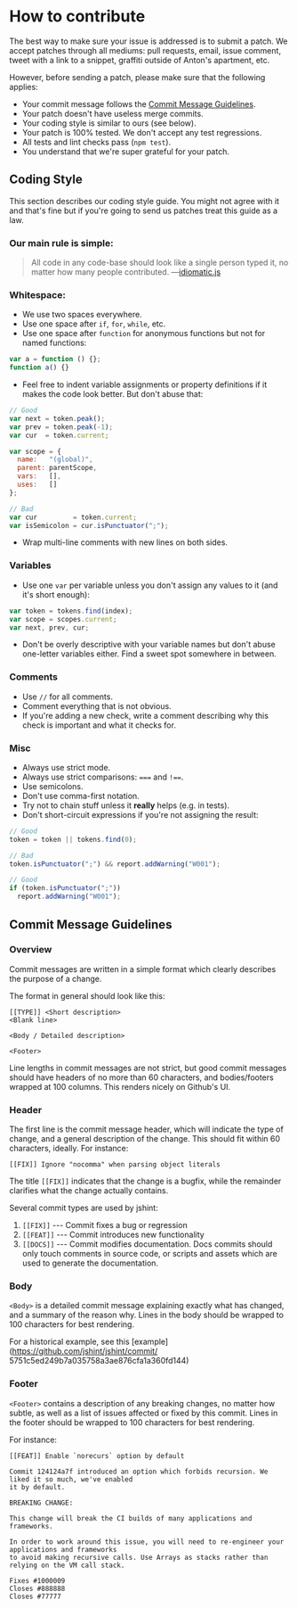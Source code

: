 How to contribute
=================

The best way to make sure your issue is addressed is to submit a patch. We accept
patches through all mediums: pull requests, email, issue comment, tweet with a link
to a snippet, graffiti outside of Anton's apartment, etc.

However, before sending a patch, please make sure that the following applies:

* Your commit message follows the [Commit Message Guidelines](#commit-message-guidelines).
* Your patch doesn't have useless merge commits.
* Your coding style is similar to ours (see below).
* Your patch is 100% tested. We don't accept any test regressions.
* All tests and lint checks pass (`npm test`).
* You understand that we're super grateful for your patch.

Coding Style
------------

This section describes our coding style guide. You might not agree with it and that's
fine but if you're going to send us patches treat this guide as a law.

### Our main rule is simple:

> All code in any code-base should look like a single person typed it, no matter how
many people contributed. —[idiomatic.js](https://github.com/rwldrn/idiomatic.js/)

### Whitespace:

* We use two spaces everywhere.
* Use one space after `if`, `for`, `while`, etc.
* Use one space after `function` for anonymous functions but not for named functions:

```javascript
var a = function () {};
function a() {}
```

* Feel free to indent variable assignments or property definitions if it makes the code look better. But don't abuse that:

```javascript
// Good
var next = token.peak();
var prev = token.peak(-1);
var cur  = token.current;

var scope = {
  name:   "(global)",
  parent: parentScope,
  vars:   [],
  uses:   []
};

// Bad
var cur         = token.current;
var isSemicolon = cur.isPunctuator(";");
```

* Wrap multi-line comments with new lines on both sides.

### Variables

* Use one `var` per variable unless you don't assign any values to it (and it's short enough):

```javascript
var token = tokens.find(index);
var scope = scopes.current;
var next, prev, cur;
```

* Don't be overly descriptive with your variable names but don't abuse one-letter variables either. Find a sweet spot somewhere in between.

### Comments

* Use `//` for all comments.
* Comment everything that is not obvious.
* If you're adding a new check, write a comment describing why this check is important and what it checks for.

### Misc

* Always use strict mode.
* Always use strict comparisons: `===` and `!==`.
* Use semicolons.
* Don't use comma-first notation.
* Try not to chain stuff unless it **really** helps (e.g. in tests).
* Don't short-circuit expressions if you're not assigning the result:

```javascript
// Good
token = token || tokens.find(0);

// Bad
token.isPunctuator(";") && report.addWarning("W001");

// Good
if (token.isPunctuator(";"))
  report.addWarning("W001");
```

Commit Message Guidelines
-------------------------

### Overview

Commit messages are written in a simple format which clearly describes the purpose of a change.

The format in general should look like this:

```
[[TYPE]] <Short description>
<Blank line>

<Body / Detailed description>

<Footer>
```

Line lengths in commit messages are not strict, but good commit messages should have headers of no
more than 60 characters, and bodies/footers wrapped at 100 columns. This renders nicely on Github's
UI.

### Header

The first line is the commit message header, which will indicate the type of change, and a general
description of the change. This should fit within 60 characters, ideally. For instance:

```
[[FIX]] Ignore "nocomma" when parsing object literals
```

The title `[[FIX]]` indicates that the change is a bugfix, while the remainder clarifies what the
change actually contains.

Several commit types are used by jshint:

1. `[[FIX]]` --- Commit fixes a bug or regression
2. `[[FEAT]]` --- Commit introduces new functionality
3. `[[DOCS]]` --- Commit modifies documentation. Docs commits should only touch comments in source code, or scripts and assets which are used to generate the documentation.

### Body

`<Body>` is a detailed commit message explaining exactly what has changed, and a summary of the
reason why. Lines in the body should be wrapped to 100 characters for best rendering.

For a historical example, see this [example](https://github.com/jshint/jshint/commit/                                     5751c5ed249b7a035758a3ae876cfa1a360fd144) 

### Footer

`<Footer>` contains a description of any breaking changes, no matter how subtle, as well as a list
of issues affected or fixed by this commit. Lines in the footer should be wrapped to 100 characters
for best rendering.

For instance:

```
[[FEAT]] Enable `norecurs` option by default

Commit 124124a7f introduced an option which forbids recursion. We liked it so much, we've enabled
it by default.

BREAKING CHANGE:

This change will break the CI builds of many applications and frameworks.

In order to work around this issue, you will need to re-engineer your applications and frameworks
to avoid making recursive calls. Use Arrays as stacks rather than relying on the VM call stack.

Fixes #1000009
Closes #888888
Closes #77777
```



